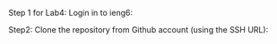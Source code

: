Step 1 for Lab4: Login in to ieng6:




Step2: Clone the repository from Github account (using the SSH URL):

